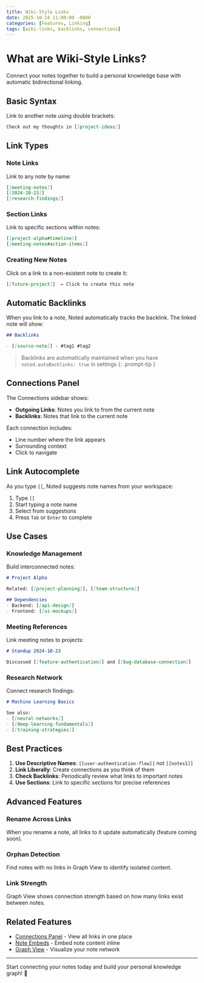 ```yaml
---
title: Wiki-Style Links
date: 2025-10-24 11:00:00 -0800
categories: [Features, Linking]
tags: [wiki-links, backlinks, connections]
---
```


# What are Wiki-Style Links?

Connect your notes together to build a personal knowledge base with automatic bidirectional linking.

## Basic Syntax

Link to another note using double brackets:

```markdown
Check out my thoughts in [[project-ideas]]
```

## Link Types

### Note Links

Link to any note by name:

```markdown
[[meeting-notes]]
[[2024-10-23]]
[[research-findings]]
```

### Section Links

Link to specific sections within notes:

```markdown
[[project-alpha#timeline]]
[[meeting-notes#action-items]]
```

### Creating New Notes

Click on a link to a non-existent note to create it:

```markdown
[[future-project]]  ← Click to create this note
```

## Automatic Backlinks

When you link to a note, Noted automatically tracks the backlink. The linked note will show:

```markdown
## Backlinks

- [[source-note]] - #tag1 #tag2
```

> Backlinks are automatically maintained when you have `noted.autoBacklinks: true` in settings
{: .prompt-tip }

## Connections Panel

The Connections sidebar shows:

- **Outgoing Links**: Notes you link to from the current note
- **Backlinks**: Notes that link to the current note

Each connection includes:
- Line number where the link appears
- Surrounding context
- Click to navigate

## Link Autocomplete

As you type `[[`, Noted suggests note names from your workspace:

1. Type `[[`
2. Start typing a note name
3. Select from suggestions
4. Press `Tab` or `Enter` to complete

## Use Cases

### Knowledge Management

Build interconnected notes:

```markdown
# Project Alpha

Related: [[project-planning]], [[team-structure]]

## Dependencies
- Backend: [[api-design]]
- Frontend: [[ui-mockups]]
```

### Meeting References

Link meeting notes to projects:

```markdown
# Standup 2024-10-23

Discussed [[feature-authentication]] and [[bug-database-connection]]
```

### Research Network

Connect research findings:

```markdown
# Machine Learning Basics

See also:
- [[neural-networks]]
- [[deep-learning-fundamentals]]
- [[training-strategies]]
```

## Best Practices

1. **Use Descriptive Names**: `[[user-authentication-flow]]` not `[[notes1]]`
2. **Link Liberally**: Create connections as you think of them
3. **Check Backlinks**: Periodically review what links to important notes
4. **Use Sections**: Link to specific sections for precise references

## Advanced Features

### Rename Across Links

When you rename a note, all links to it update automatically (feature coming soon).

### Orphan Detection

Find notes with no links in Graph View to identify isolated content.

### Link Strength

Graph View shows connection strength based on how many links exist between notes.

## Related Features

- [Connections Panel](/noted/posts/connections/) - View all links in one place
- [Note Embeds](/noted/posts/embeds/) - Embed note content inline
- [Graph View](/noted/posts/graph/) - Visualize your note network

---

Start connecting your notes today and build your personal knowledge graph! 🔗
